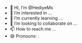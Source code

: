 - 👋 Hi, I’m @HediyeMs
- 👀 I’m interested in ...
- 🌱 I’m currently learning ...
- 💞️ I’m looking to collaborate on ...
- 📫 How to reach me ...
- 😄 Pronouns: .

<!---
HediyeMs/HediyeMs is a ✨ special ✨ repository because its `README.md` (this file) appears on your GitHub profile.
You can click the Preview link to take a look at your changes.
--->
